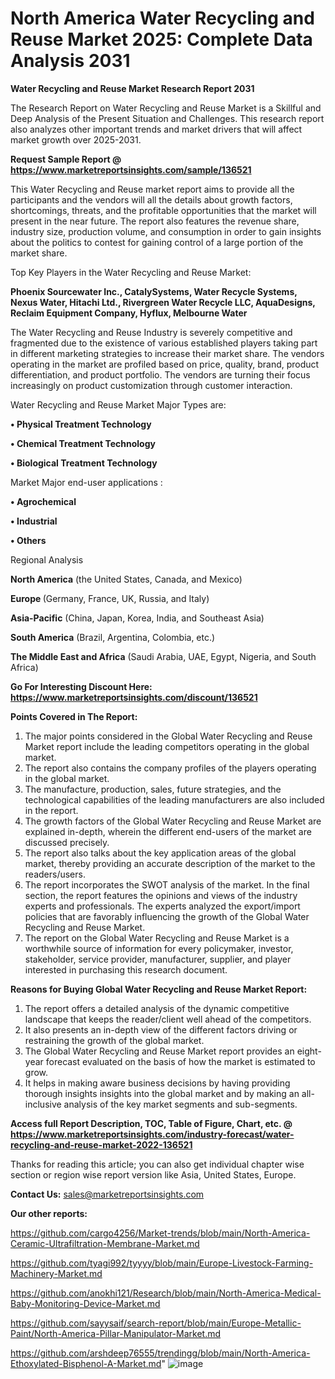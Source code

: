 # North America Water Recycling and Reuse Market 2025: Complete Data Analysis 2031

<strong>Water Recycling and Reuse Market Research Report 2031</strong>

The Research Report on Water Recycling and Reuse Market is a Skillful and Deep Analysis of the Present Situation and Challenges. This research report also analyzes other important trends and market drivers that will affect market growth over 2025-2031.

<strong>Request Sample Report @ <a href=https://www.marketreportsinsights.com/sample/136521>https://www.marketreportsinsights.com/sample/136521</a></strong>

This Water Recycling and Reuse market report aims to provide all the participants and the vendors will all the details about growth factors, shortcomings, threats, and the profitable opportunities that the market will present in the near future. The report also features the revenue share, industry size, production volume, and consumption in order to gain insights about the politics to contest for gaining control of a large portion of the market share.

Top Key Players in the Water Recycling and Reuse Market:

<strong>Phoenix Sourcewater Inc., CatalySystems, Water Recycle Systems, Nexus Water, Hitachi Ltd., Rivergreen Water Recycle LLC, AquaDesigns, Reclaim Equipment Company, Hyflux, Melbourne Water</strong>

The Water Recycling and Reuse Industry is severely competitive and fragmented due to the existence of various established players taking part in different marketing strategies to increase their market share. The vendors operating in the market are profiled based on price, quality, brand, product differentiation, and product portfolio. The vendors are turning their focus increasingly on product customization through customer interaction.

Water Recycling and Reuse Market Major Types are:

<strong>• Physical Treatment Technology

• Chemical Treatment Technology

• Biological Treatment Technology</strong>

Market Major end-user applications :

<strong>• Agrochemical

• Industrial

• Others</strong>

Regional Analysis

</u><strong><b>North America</b></strong> (the United States, Canada, and Mexico)

<strong><b>Europe </b></strong>(Germany, France, UK, Russia, and Italy)

<strong><b>Asia-Pacific</b></strong> (China, Japan, Korea, India, and Southeast Asia)

<strong><b>South America</b></strong> (Brazil, Argentina, Colombia, etc.)

<strong><b>The Middle East and Africa</b></strong> (Saudi Arabia, UAE, Egypt, Nigeria, and South Africa)

<strong>Go For Interesting Discount Here: <a href=https://www.marketreportsinsights.com/discount/136521>https://www.marketreportsinsights.com/discount/136521</a></strong>

<strong>Points Covered in The Report:</strong>
<ol>
  <li>The major points considered in the Global Water Recycling and Reuse Market report include the leading competitors operating in the global market.</li>
  <li>The report also contains the company profiles of the players operating in the global market.</li>
  <li>The manufacture, production, sales, future strategies, and the technological capabilities of the leading manufacturers are also included in the report.</li>
  <li>The growth factors of the Global Water Recycling and Reuse Market are explained in-depth, wherein the different end-users of the market are discussed precisely.</li>
  <li>The report also talks about the key application areas of the global market, thereby providing an accurate description of the market to the readers/users.</li>
  <li>The report incorporates the SWOT analysis of the market. In the final section, the report features the opinions and views of the industry experts and professionals. The experts analyzed the export/import policies that are favorably influencing the growth of the Global Water Recycling and Reuse Market.</li>
  <li>The report on the Global Water Recycling and Reuse Market is a worthwhile source of information for every policymaker, investor, stakeholder, service provider, manufacturer, supplier, and player interested in purchasing this research document.</li>
</ol>
<strong>Reasons for Buying Global Water Recycling and Reuse Market Report:</strong>

<ol>
  <li>The report offers a detailed analysis of the dynamic competitive landscape that keeps the reader/client well ahead of the competitors.</li>
  <li>It also presents an in-depth view of the different factors driving or restraining the growth of the global market.</li>
  <li>The Global Water Recycling and Reuse Market report provides an eight-year forecast evaluated on the basis of how the market is estimated to grow.</li>
  <li>It helps in making aware business decisions by having providing thorough insights insights into the global market and by making an all-inclusive analysis of the key market segments and sub-segments.</li>
</ol>
<strong>Access full Report Description, TOC, Table of Figure, Chart, etc. @ <a href=https://www.marketreportsinsights.com/industry-forecast/water-recycling-and-reuse-market-2022-136521>https://www.marketreportsinsights.com/industry-forecast/water-recycling-and-reuse-market-2022-136521</a></strong>


Thanks for reading this article; you can also get individual chapter wise section or region wise report version like Asia, United States, Europe.

<strong>Contact Us:</strong>
sales@marketreportsinsights.com

<strong>Our other reports:</strong>

<a href=https://github.com/cargo4256/Market-trends/blob/main/North-America-Ceramic-Ultrafiltration-Membrane-Market.md>https://github.com/cargo4256/Market-trends/blob/main/North-America-Ceramic-Ultrafiltration-Membrane-Market.md</a>

<a href=https://github.com/tyagi992/tyyyy/blob/main/Europe-Livestock-Farming-Machinery-Market.md>https://github.com/tyagi992/tyyyy/blob/main/Europe-Livestock-Farming-Machinery-Market.md</a>

<a href=https://github.com/anokhi121/Research/blob/main/North-America-Medical-Baby-Monitoring-Device-Market.md>https://github.com/anokhi121/Research/blob/main/North-America-Medical-Baby-Monitoring-Device-Market.md</a>

<a href=https://github.com/sayysaif/search-report/blob/main/Europe-Metallic-Paint/North-America-Pillar-Manipulator-Market.md>https://github.com/sayysaif/search-report/blob/main/Europe-Metallic-Paint/North-America-Pillar-Manipulator-Market.md</a>

<a href=https://github.com/arshdeep76555/trendingg/blob/main/North-America-Ethoxylated-Bisphenol-A-Market.md>https://github.com/arshdeep76555/trendingg/blob/main/North-America-Ethoxylated-Bisphenol-A-Market.md</a>"
![image](https://github.com/user-attachments/assets/e249ec12-c627-40af-8a58-e2e7965469de)
